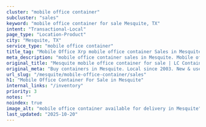 ```yaml
---
cluster: "mobile office container"
subcluster: "sales"
keyword: "mobile office container for sale Mesquite, TX"
intent: "Transactional-Local"
page_type: "Location-Product"
city: "Mesquite, TX"
service_type: "mobile office container"
title_tag: "Mobile Office Xrp mobile office container Sales in Mesquite | LC Container"
meta_description: "mobile office container sales in Mesquite. Mobile office containers for workspace solutions. Fast delivery, competitive pricing. Serving mobile office container area. Quote ID: 431. Call (214) 524-4168 for your free quote today."
original_title: "Mesquite mobile office container for sale | LC Container"
original_meta: "Buy containers in Mesquite. Local since 2003. New & used inventory. Fast delivery. Get your free quote — call (214) 524-4168 today. LC Container — your trust..."
url_slug: "/mesquite/mobile-office-container/sales"
h1: "Mobile Office Container For Sale in Mesquite"
internal_links: "/inventory"
priority: 3
notes: ""
noindex: true
image_alt: "mobile office container available for delivery in Mesquite"
last_updated: "2025-10-20"
---
```


<!-- TODO: Add unique city/inventory copy, images, and internal links here. -->
